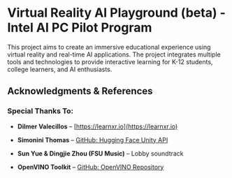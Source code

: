 # Virtual Reality AI Playground (beta) - Intel AI PC Pilot Program

This project aims to create an immersive educational experience using virtual reality and real-time AI applications. The project integrates multiple tools and technologies to provide interactive learning for K-12 students, college learners, and AI enthusiasts.

## Acknowledgments & References

### Special Thanks To:
- **Dilmer Valecillos** – [https://learnxr.io](https://learnxr.io)
- **Simonini Thomas** – [GitHub: Hugging Face Unity API](https://github.com/huggingface/unity-api)
- **Sun Yue & Dingjie Zhou (FSU Music)** – Lobby soundtrack

- **OpenVINO Toolkit** – [GitHub: OpenVINO Repository](https://github.com/openvinotoolkit/openvino)


